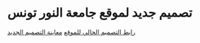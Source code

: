 # تصميم جديد لموقع جامعة النور تونس
[رابط التصميم الحالي للموقع](http://www.nouruniversity.tn/) 
[معاينة التصميم الجديد](https://htmlpreview.github.io/?https://github.com/EssamAy/nouruniversity/blob/master/index.html) 
